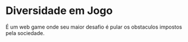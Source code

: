 # Diversidade em Jogo

É um web game onde seu maior desafio é pular os obstaculos impostos pela sociedade.

